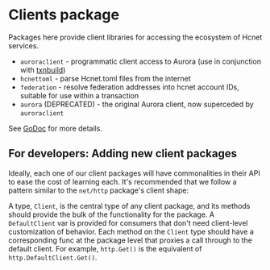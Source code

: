# Clients package

Packages here provide client libraries for accessing the ecosystem of Hcnet services.

* `auroraclient` - programmatic client access to Aurora (use in conjunction with [txnbuild](../txnbuild))
* `hcnettoml` - parse Hcnet.toml files from the internet
* `federation` - resolve federation addresses into hcnet account IDs, suitable for use within a transaction
* `aurora` (DEPRECATED) - the original Aurora client, now superceded by `auroraclient`

See [GoDoc](https://godoc.org/github.com/sanjayhashcash/go/clients) for more details.

## For developers: Adding new client packages

Ideally, each one of our client packages will have commonalities in their API to ease the cost of learning each.  It's recommended that we follow a pattern similar to the `net/http` package's client shape:

A type, `Client`, is the central type of any client package, and its methods should provide the bulk of the functionality for the package.  A `DefaultClient` var is provided for consumers that don't need client-level customization of behavior.  Each method on the `Client` type should have a corresponding func at the package level that proxies a call through to the default client.  For example, `http.Get()` is the equivalent of `http.DefaultClient.Get()`.
